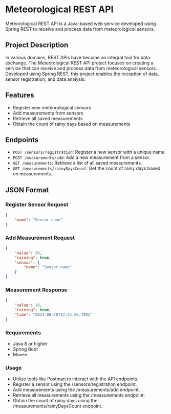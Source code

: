 # Meteorological REST API

Meteorological REST API is a Java-based web service developed using Spring REST to receive and process data from meteorological sensors.

## Project Description

In various domains, REST APIs have become an integral tool for data exchange. The Meteorological REST API project focuses on creating a service that can receive and process data from meteorological sensors. Developed using Spring REST, this project enables the reception of data, sensor registration, and data analysis.

## Features

- Register new meteorological sensors
- Add measurements from sensors
- Retrieve all saved measurements
- Obtain the count of rainy days based on measurements

## Endpoints

- `POST /sensors/registration`: Register a new sensor with a unique name.
- `POST /measurements/add`: Add a new measurement from a sensor.
- `GET /measurements`: Retrieve a list of all saved measurements.
- `GET /measurements/rainyDaysCount`: Get the count of rainy days based on measurements.

## JSON Format

### Register Sensor Request

```json
{
    "name": "Sensor name"
}
```
### Add Measurement Request


```json
{
    "value": 30,
    "raining": true,
    "sensor": {
        "name": "Sensor name"
    }
}
```
### Measurement Response
```json
{
    "value": 30,
    "raining": true,
    "time": "2023-08-28T12:34:56.789Z"
}

```
### Requirements
- Java 8 or higher
- Spring Boot
- Maven

### Usage
- Utilize tools like Postman to interact with the API endpoints.
- Register a sensor using the /sensors/registration endpoint.
- Add measurements using the /measurements/add endpoint.
- Retrieve all measurements using the /measurements endpoint.
- Obtain the count of rainy days using the /measurements/rainyDaysCount endpoint.

